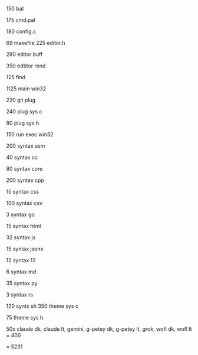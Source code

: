 150		bat

175		cmd.pal

180		config.c

69		makefile
225		editor.h

280		editor buff

350		edtitor rend

125		find

1125	main win32

220		git plug

240		plug sys c

80 		plug sys h

150		run exec win32

200		syntax asm

40		syntax cc

80		syntax core

200		syntax cpp

15		syntax css

100		syntax csv

3		syntax go

15		syntax html

32		syntax js

15		syntax jsons

12		syntax 12

6		syntax md

35		syntax py

3		syntax rs

120		syntx sh
350		theme sys c

75		theme sys h

50x claude dk, claude lt, gemini, g-petey dk, g-petey lt, grok, wofl dk, wofl lt = 400



= 5231

